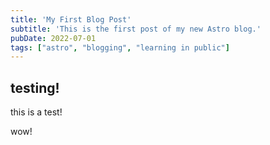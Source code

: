 ```yaml
---
title: 'My First Blog Post'
subtitle: 'This is the first post of my new Astro blog.'
pubDate: 2022-07-01
tags: ["astro", "blogging", "learning in public"]
---
```


## testing!

this is a test!

wow!
